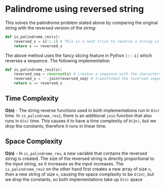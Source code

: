 # Palindrome using reversed string

This solves the palindrome problem stated above by comparing the original
string with the reversed version of the string:

```python
def is_palindrome_rev(s):
    reversed_s = s[::-1] # This is a neat trick to reverse a string in python
    return s == reversed_s
```

The above method uses the fancy slicing feature in Python `[::-1]` which reverses
a sequence. The following implementation

```python
def is_palindrome_rev2(s):
    reversed_seq = reversed(s) # creates a sequence with the characters in the string in reverse
    reversed_s = ''.join(reversed_seq) # transformed the reversed sequence into a string
    return s == reversed_s
```

## Time Complexity

**O(n)** - The string reverse functions used in both implementations run in `O(n)` time. In `is_palindrome_rev2`, there is an additional `join` function that also runs in `O(n)` time. This causes it to have a time complexity of `O(2n)`, but we drop the constants, therefore it runs in linear time.

## Space Complexity

**O(n)** - In `is_palindrome_rev`, a new variable that contains the reversed string is created. The size of the reversed string is directly proportional to the input string, so it increases as the input increases. The `is_palindrome_rev2` on the other hand first creates a new array of size `n`, then a new string of size `n`, causing the space complexity to be `O(2n)`, but we drop the constants, so both implementations take up `O(n)` space
